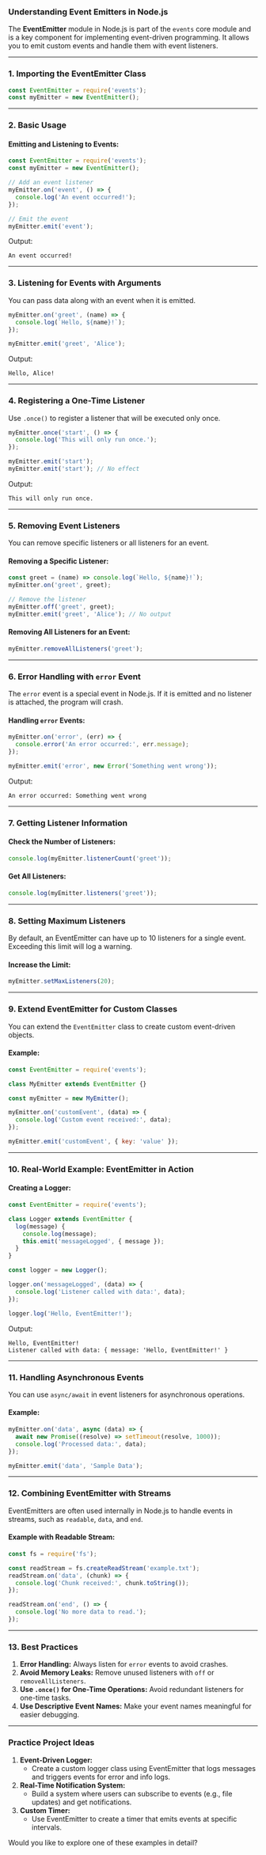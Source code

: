 ### **Understanding Event Emitters in Node.js**

The **EventEmitter** module in Node.js is part of the `events` core module and is a key component for implementing event-driven programming. It allows you to emit custom events and handle them with event listeners.

---

### **1. Importing the EventEmitter Class**
```javascript
const EventEmitter = require('events');
const myEmitter = new EventEmitter();
```

---

### **2. Basic Usage**
#### Emitting and Listening to Events:
```javascript
const EventEmitter = require('events');
const myEmitter = new EventEmitter();

// Add an event listener
myEmitter.on('event', () => {
  console.log('An event occurred!');
});

// Emit the event
myEmitter.emit('event');
```

Output:
```
An event occurred!
```

---

### **3. Listening for Events with Arguments**
You can pass data along with an event when it is emitted.

```javascript
myEmitter.on('greet', (name) => {
  console.log(`Hello, ${name}!`);
});

myEmitter.emit('greet', 'Alice');
```

Output:
```
Hello, Alice!
```

---

### **4. Registering a One-Time Listener**
Use `.once()` to register a listener that will be executed only once.

```javascript
myEmitter.once('start', () => {
  console.log('This will only run once.');
});

myEmitter.emit('start');
myEmitter.emit('start'); // No effect
```

Output:
```
This will only run once.
```

---

### **5. Removing Event Listeners**
You can remove specific listeners or all listeners for an event.

#### Removing a Specific Listener:
```javascript
const greet = (name) => console.log(`Hello, ${name}!`);
myEmitter.on('greet', greet);

// Remove the listener
myEmitter.off('greet', greet);
myEmitter.emit('greet', 'Alice'); // No output
```

#### Removing All Listeners for an Event:
```javascript
myEmitter.removeAllListeners('greet');
```

---

### **6. Error Handling with `error` Event**
The `error` event is a special event in Node.js. If it is emitted and no listener is attached, the program will crash.

#### Handling `error` Events:
```javascript
myEmitter.on('error', (err) => {
  console.error('An error occurred:', err.message);
});

myEmitter.emit('error', new Error('Something went wrong'));
```

Output:
```
An error occurred: Something went wrong
```

---

### **7. Getting Listener Information**
#### Check the Number of Listeners:
```javascript
console.log(myEmitter.listenerCount('greet'));
```

#### Get All Listeners:
```javascript
console.log(myEmitter.listeners('greet'));
```

---

### **8. Setting Maximum Listeners**
By default, an EventEmitter can have up to 10 listeners for a single event. Exceeding this limit will log a warning.

#### Increase the Limit:
```javascript
myEmitter.setMaxListeners(20);
```

---

### **9. Extend EventEmitter for Custom Classes**
You can extend the `EventEmitter` class to create custom event-driven objects.

#### Example:
```javascript
const EventEmitter = require('events');

class MyEmitter extends EventEmitter {}

const myEmitter = new MyEmitter();

myEmitter.on('customEvent', (data) => {
  console.log('Custom event received:', data);
});

myEmitter.emit('customEvent', { key: 'value' });
```

---

### **10. Real-World Example: EventEmitter in Action**
#### Creating a Logger:
```javascript
const EventEmitter = require('events');

class Logger extends EventEmitter {
  log(message) {
    console.log(message);
    this.emit('messageLogged', { message });
  }
}

const logger = new Logger();

logger.on('messageLogged', (data) => {
  console.log('Listener called with data:', data);
});

logger.log('Hello, EventEmitter!');
```

Output:
```
Hello, EventEmitter!
Listener called with data: { message: 'Hello, EventEmitter!' }
```

---

### **11. Handling Asynchronous Events**
You can use `async/await` in event listeners for asynchronous operations.

#### Example:
```javascript
myEmitter.on('data', async (data) => {
  await new Promise((resolve) => setTimeout(resolve, 1000));
  console.log('Processed data:', data);
});

myEmitter.emit('data', 'Sample Data');
```

---

### **12. Combining EventEmitter with Streams**
EventEmitters are often used internally in Node.js to handle events in streams, such as `readable`, `data`, and `end`.

#### Example with Readable Stream:
```javascript
const fs = require('fs');

const readStream = fs.createReadStream('example.txt');
readStream.on('data', (chunk) => {
  console.log('Chunk received:', chunk.toString());
});

readStream.on('end', () => {
  console.log('No more data to read.');
});
```

---

### **13. Best Practices**
1. **Error Handling:** Always listen for `error` events to avoid crashes.
2. **Avoid Memory Leaks:** Remove unused listeners with `off` or `removeAllListeners`.
3. **Use `.once()` for One-Time Operations:** Avoid redundant listeners for one-time tasks.
4. **Use Descriptive Event Names:** Make your event names meaningful for easier debugging.

---

### **Practice Project Ideas**
1. **Event-Driven Logger:**
   - Create a custom logger class using EventEmitter that logs messages and triggers events for error and info logs.
2. **Real-Time Notification System:**
   - Build a system where users can subscribe to events (e.g., file updates) and get notifications.
3. **Custom Timer:**
   - Use EventEmitter to create a timer that emits events at specific intervals.

Would you like to explore one of these examples in detail?